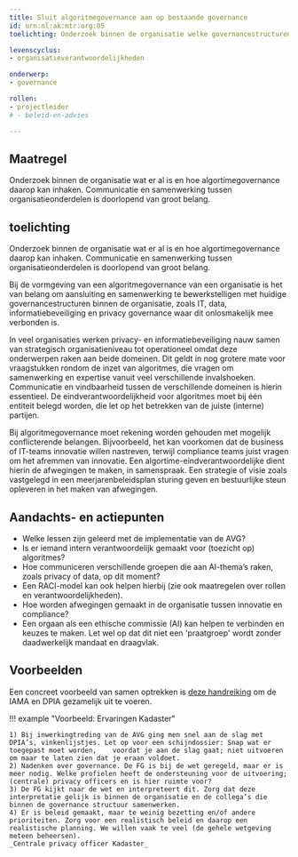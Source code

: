 ```yaml
---
title: Sluit algoritmegovernance aan op bestaande governance
id: urn:nl:ak:mtr:org:05
toelichting: Onderzoek binnen de organisatie welke governancestructuren er al zijn en hoe algoritmegovernance daarop kan inhaken. Communicatie en samenwerking tussen organisatieonderdelen is doorlopend van groot belang.

levenscyclus:
- organisatieverantwoordelijkheden

onderwerp:
- governance

rollen:
- projectleider
# - beleid-en-advies

---
```


<!-- tags -->

## Maatregel

Onderzoek binnen de organisatie wat er al is en hoe algortimegovernance daarop kan inhaken. Communicatie en samenwerking tussen organisatieonderdelen is doorlopend van groot belang.


## toelichting

Onderzoek binnen de organisatie wat er al is en hoe algortimegovernance daarop kan inhaken. Communicatie en samenwerking tussen organisatieonderdelen is doorlopend van groot belang.

Bij de vormgeving van een algoritmegovernance van een organisatie is het van belang om aansluiting en samenwerking te bewerkstelligen met huidige governancestructuren binnen de organisatie, zoals IT, data, informatiebeveiliging en privacy governance waar dit onlosmakelijk mee verbonden is. 

In veel organisaties werken privacy- en informatiebeveiliging nauw samen van strategisch organisatieniveau tot operationeel omdat deze onderwerpen raken aan beide domeinen. 
Dit geldt in nog grotere mate voor vraagstukken rondom de inzet van algoritmes, die vragen om samenwerking en expertise vanuit veel verschillende invalshoeken.
Communicatie en vindbaarheid tussen de verschillende domeinen is hierin essentieel. 
De eindverantwoordelijkheid voor algoritmes moet bij één entiteit belegd worden, die let op het betrekken van de juiste (interne) partijen. 

Bij algoritmegovernance moet rekening worden gehouden met mogelijk conflicterende belangen. 
Bijvoorbeeld, het kan voorkomen dat de business of IT-teams innovatie willen nastreven, terwijl compliance teams juist vragen om het afremmen van innovatie. 
Een algortime-eindverantwoordelijke dient hierin de afwegingen te maken, in samenspraak.
Een strategie of visie zoals vastgelegd in een meerjarenbeleidsplan sturing geven en bestuurlijke steun opleveren in het maken van afwegingen.

## Aandachts- en actiepunten
* Welke lessen zijn geleerd met de implementatie van de AVG?
* Is er iemand intern verantwoordelijk gemaakt voor (toezicht op) algoritmes?
* Hoe communiceren verschillende groepen die aan AI-thema’s raken, zoals privacy of data, op dit moment?
* Een RACI-model kan ook helpen hierbij (zie ook maatregelen over rollen en verantwoordelijkheden).
* Hoe worden afwegingen gemaakt in de organisatie tussen innovatie en compliance?
* Een orgaan als een ethische commissie (AI) kan helpen te verbinden en keuzes te maken. Let wel op dat dit niet een 'praatgroep' wordt zonder daadwerkelijk mandaat en draagvlak.


## Voorbeelden
Een concreet voorbeeld van samen optrekken is [deze handreiking](https://www.cip-overheid.nl/media/av0dmahv/20230614-gezamenlijk-gebruik-iama-en-model-dpia-rijksdienst-v1-0.pdf) om de IAMA en DPIA gezamelijk uit te voeren.


!!! example "Voorbeeld: Ervaringen Kadaster" 

    1) Bij inwerkingtreding van de AVG ging men snel aan de slag met DPIA’s, vinkenlijstjes. Let op voor een schijndossier: Snap wat er toegepast moet worden,    voordat je aan de slag gaat; niet uitvoeren om maar te laten zien dat je eraan voldoet.
    2) Nadenken over governance. De FG is bij de wet geregeld, maar er is meer nodig. Welke profielen heeft de ondersteuning voor de uitvoering; (centrale) privacy officers en is hier ruimte voor?
    3) De FG kijkt naar de wet en interpreteert dit. Zorg dat deze interpretatie gelijk is binnen de organisatie en de collega’s die binnen de governance structuur samenwerken.
    4) Er is beleid gemaakt, maar te weinig bezetting en/of andere prioriteiten. Zorg voor een realistisch beleid en daarop een realistische planning. We willen vaak te veel (de gehele wetgeving meteen beheersen).
    _Centrale privacy officer Kadaster_


